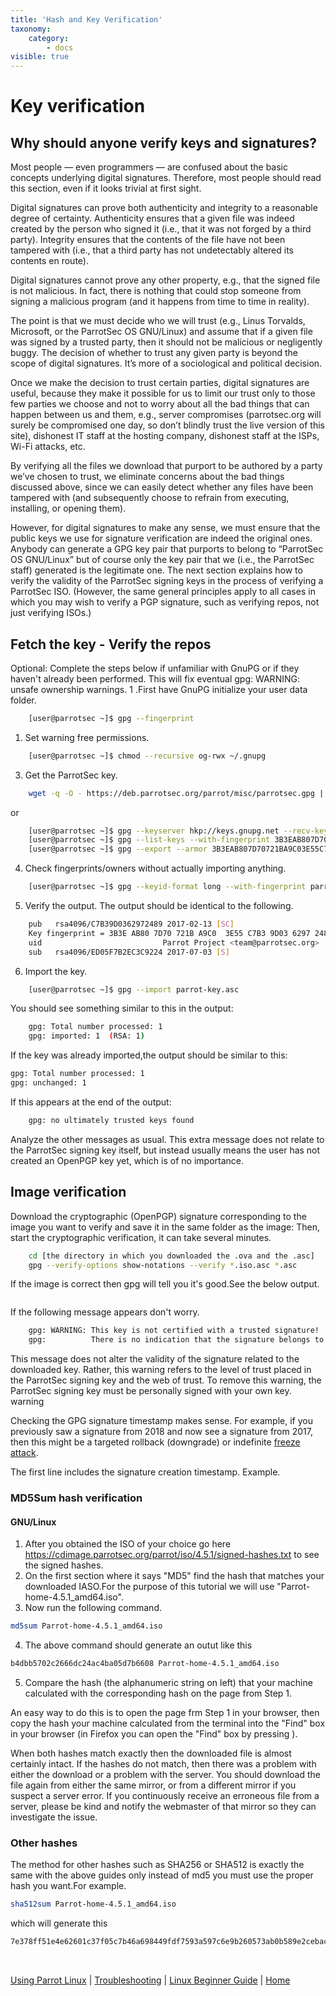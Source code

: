 ```yaml
---
title: 'Hash and Key Verification'
taxonomy:
    category:
        - docs
visible: true
---
```

# Key verification

## Why should anyone verify keys and signatures?

Most people — even programmers — are confused about the basic concepts underlying digital signatures. Therefore, most people should read this section, even if it looks trivial at first sight.

Digital signatures can prove both authenticity and integrity to a reasonable degree of certainty. Authenticity ensures that a given file was indeed created by the person who signed it (i.e., that it was not forged by a third party). Integrity ensures that the contents of the file have not been tampered with (i.e., that a third party has not undetectably altered its contents en route).

Digital signatures cannot prove any other property, e.g., that the signed file is not malicious. In fact, there is nothing that could stop someone from signing a malicious program (and it happens from time to time in reality).

The point is that we must decide who we will trust (e.g., Linus Torvalds, Microsoft, or the ParrotSec OS GNU/Linux) and assume that if a given file was signed by a trusted party, then it should not be malicious or negligently buggy. The decision of whether to trust any given party is beyond the scope of digital signatures. It’s more of a sociological and political decision.

Once we make the decision to trust certain parties, digital signatures are useful, because they make it possible for us to limit our trust only to those few parties we choose and not to worry about all the bad things that can happen between us and them, e.g., server compromises (parrotsec.org will surely be compromised one day, so don’t blindly trust the live version of this site), dishonest IT staff at the hosting company, dishonest staff at the ISPs, Wi-Fi attacks, etc.

By verifying all the files we download that purport to be authored by a party we’ve chosen to trust, we eliminate concerns about the bad things discussed above, since we can easily detect whether any files have been tampered with (and subsequently choose to refrain from executing, installing, or opening them).

However, for digital signatures to make any sense, we must ensure that the public keys we use for signature verification are indeed the original ones. Anybody can generate a GPG key pair that purports to belong to “ParrotSec OS GNU/Linux” but of course only the key pair that we (i.e., the ParrotSec staff) generated is the legitimate one. The next section explains how to verify the validity of the ParrotSec signing keys in the process of verifying a ParrotSec ISO. (However, the same general principles apply to all cases in which you may wish to verify a PGP signature, such as verifying repos, not just
verifying ISOs.)




## Fetch the key - Verify the repos

Optional: Complete the steps below if unfamiliar with GnuPG or if they haven't already been performed. This will fix eventual gpg: WARNING: unsafe ownership warnings. 
1 .First have GnuPG initialize your user data folder.
```bash
    [user@parrotsec ~]$ gpg --fingerprint
```

1. Set warning free permissions.
```bash
    [user@parrotsec ~]$ chmod --recursive og-rwx ~/.gnupg
```

3. Get the ParrotSec key.
```bash
    wget -q -O - https://deb.parrotsec.org/parrot/misc/parrotsec.gpg | gpg --import
```
or
```bash 
    [user@parrotsec ~]$ gpg --keyserver hkp://keys.gnupg.net --recv-key 3B3EAB807D70721BA9C03E55C7B39D0362972489
    [user@parrotsec ~]$ gpg --list-keys --with-fingerprint 3B3EAB807D70721BA9C03E55C7B39D0362972489 
    [user@parrotsec ~]$ gpg --export --armor 3B3EAB807D70721BA9C03E55C7B39D0362972489 > parrot-key.asc
```

4. Check fingerprints/owners without actually importing anything.
```bash
    [user@parrotsec ~]$ gpg --keyid-format long --with-fingerprint parrot-key.asc
```
5. Verify the output.
The output should be identical to the following.
```bash
    pub   rsa4096/C7B39D0362972489 2017-02-13 [SC]
    Key fingerprint = 3B3E AB80 7D70 721B A9C0  3E55 C7B3 9D03 6297 2489
    uid                           Parrot Project <team@parrotsec.org>
    sub   rsa4096/ED05F7B2EC3C9224 2017-07-03 [S]
```

6. Import the key.
```bash 
    [user@parrotsec ~]$ gpg --import parrot-key.asc
```
You should see something similar to this in the output:
```bash
    gpg: Total number processed: 1
    gpg: imported: 1  (RSA: 1)
```
If the key was already imported,the output should be similar to this:
```bash 
gpg: Total number processed: 1
gpg: unchanged: 1
```
If this appears at the end of the output:
```bash 
    gpg: no ultimately trusted keys found
```
Analyze the other messages as usual. This extra message does not relate to the ParrotSec signing key itself, but instead usually means the user has not created an OpenPGP key yet, which is of no importance.

## Image verification 

Download the cryptographic (OpenPGP) signature corresponding to the image you want to verify and save it in the same folder as the image:
Then, start the cryptographic verification, it can take several minutes. 
```bash
    cd [the directory in which you downloaded the .ova and the .asc]
    gpg --verify-options show-notations --verify *.iso.asc *.asc
```
If the image is correct then gpg will tell you it's good.See the below output.
```bash

```
If the following message appears don't worry.
```bash 
    gpg: WARNING: This key is not certified with a trusted signature!
    gpg:          There is no indication that the signature belongs to the owner.
```

This message does not alter the validity of the signature related to the downloaded key. Rather, this warning refers to the level of trust placed in the ParrotSec signing key and the web of trust. To remove this warning, the ParrotSec signing key must be personally signed with your own key.
warning
	
Checking the GPG signature timestamp makes sense. For example, if you previously saw a signature from 2018 and now see a signature from 2017, then this might be a targeted rollback (downgrade) or indefinite [freeze attack](https://github.com/theupdateframework/tuf/blob/develop/SECURITY.md). 

The first line includes the signature creation timestamp. Example. 


### MD5Sum hash verification

#### GNU/Linux

1. After you obtained the ISO of your choice go here https://cdimage.parrotsec.org/parrot/iso/4.5.1/signed-hashes.txt to see the signed hashes.
2. On the first section where it says "MD5" find the hash that matches your downloaded IASO.For the purpose of this tutorial we will use "Parrot-home-4.5.1_amd64.iso".
3. Now run the following command.
```bash 
md5sum Parrot-home-4.5.1_amd64.iso
```
4. The above command should generate an outut like this
```bash
b4dbb5702c2666dc24ac4ba05d7b6608 Parrot-home-4.5.1_amd64.iso
```
5. Compare the hash (the alphanumeric string on left) that your machine calculated with the corresponding hash on the page from Step 1.

An easy way to do this is to open the page frm Step 1 in your browser, then copy the hash your machine calculated from the terminal into the "Find" box in your browser (in Firefox you can open the "Find" box by pressing <Ctrl> <F>).

When both hashes match exactly then the downloaded file is almost certainly intact. If the hashes do not match, then there was a problem with either the download or a problem with the server. You should download the file again from either the same mirror, or from a different mirror if you suspect a server error. If you continuously receive an erroneous file from a server, please be kind and notify the webmaster of that mirror so they can investigate the issue. 

### Other hashes

The method for other hashes such as SHA256 or SHA512 is exactly the same with the above guides only instead of md5 you must use the proper hash you want.For example.
```bash
sha512sum Parrot-home-4.5.1_amd64.iso
```
which will generate this
```bash
7e378ff51e4e62601c37f05c7b46a698449fdf7593a597c6e9b260573ab0b589e2cebac706189a2d9a616d50ff10d05c174771ab114fa7bcb20ba05dd2c7b35f
```
&nbsp;

[Using Parrot Linux](https://www.parrotsec.org/docs/info/start/) | [Troubleshooting](https://www.parrotsec.org/docs/trbl/start/) | [Linux Beginner Guide](https://www.parrotsec.org/docs/library/lbg-basics/) | [Home](https://www.parrotsec.org/docs/)